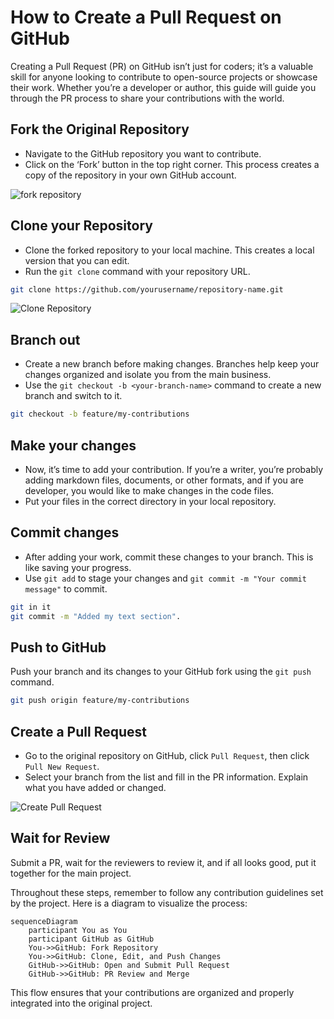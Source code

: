 # How to Create a Pull Request on GitHub

Creating a Pull Request (PR) on GitHub isn’t just for coders; it’s a valuable skill for anyone looking to contribute to open-source projects or showcase their work. Whether you’re a developer or author, this guide will guide you through the PR process to share your contributions with the world.

## Fork the Original Repository

* Navigate to the GitHub repository you want to contribute.
* Click on the ‘Fork’ button in the top right corner. This process creates a copy of the repository in your own GitHub account.

![fork repository](https://docs.github.com/assets/cb-40742/mw-1440/images/help/repository/fork-button.webp)

## Clone your Repository

* Clone the forked repository to your local machine. This creates a local version that you can edit.
* Run the `git clone` command with your repository URL.

```bash
git clone https://github.com/yourusername/repository-name.git
```

![Clone Repository](https://docs.github.com/property/cb-14601/mw-1440/images/help/repository/code-buttons.webp)

## Branch out

* Create a new branch before making changes. Branches help keep your changes organized and isolate you from the main business.
* Use the `git checkout -b <your-branch-name>` command to create a new branch and switch to it.

```bash
git checkout -b feature/my-contributions
```

## Make your changes

* Now, it’s time to add your contribution. If you’re a writer, you’re probably adding markdown files, documents, or other formats, and if you are developer, you would like to make changes in the code files.
* Put your files in the correct directory in your local repository.

## Commit changes

* After adding your work, commit these changes to your branch. This is like saving your progress.
* Use `git add` to stage your changes and `git commit -m "Your commit message"` to commit.

```bash
git in it
git commit -m "Added my text section".
```

## Push to GitHub

Push your branch and its changes to your GitHub fork using the `git push` command.

```bash
git push origin feature/my-contributions
```

## Create a Pull Request

* Go to the original repository on GitHub, click `Pull Request`, then click `Pull New Request`.
* Select your branch from the list and fill in the PR information. Explain what you have added or changed.

![Create Pull Request](https://docs.github.com/assets/cb-87213/mw-1440/images/help/pull_request/pull-request-analysis-change-branch.webp)

## Wait for Review

Submit a PR, wait for the reviewers to review it, and if all looks good, put it together for the main project.

Throughout these steps, remember to follow any contribution guidelines set by the project. Here is a diagram to visualize the process:

```mermaid
sequenceDiagram
    participant You as You
    participant GitHub as GitHub
    You->>GitHub: Fork Repository
    You->>GitHub: Clone, Edit, and Push Changes
    GitHub->>GitHub: Open and Submit Pull Request
    GitHub->>GitHub: PR Review and Merge
```

This flow ensures that your contributions are organized and properly integrated into the original project. 
